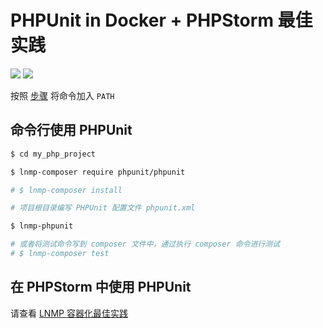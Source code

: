 # PHPUnit in Docker + PHPStorm 最佳实践

[![](https://img.shields.io/badge/AD-%E8%85%BE%E8%AE%AF%E4%BA%91%E5%AE%B9%E5%99%A8%E6%9C%8D%E5%8A%A1-blue.svg)](https://cloud.tencent.com/act/cps/redirect?redirect=10058&cps_key=3a5255852d5db99dcd5da4c72f05df61) [![](https://img.shields.io/badge/Support-%E8%85%BE%E8%AE%AF%E4%BA%91%E8%87%AA%E5%AA%92%E4%BD%93-brightgreen.svg)](https://cloud.tencent.com/developer/support-plan?invite_code=13vokmlse8afh)

按照 [步骤](command.md) 将命令加入 `PATH`

## 命令行使用 PHPUnit

```bash
$ cd my_php_project

$ lnmp-composer require phpunit/phpunit

# $ lnmp-composer install

# 项目根目录编写 PHPUnit 配置文件 phpunit.xml

$ lnmp-phpunit

# 或者将测试命令写到 composer 文件中，通过执行 composer 命令进行测试
# $ lnmp-composer test
```

## 在 PHPStorm 中使用 PHPUnit

请查看 [LNMP 容器化最佳实践](https://github.com/khs1994-docker/php-demo#6-cli-settings)
